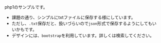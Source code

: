 php1のサンプルです。

- 課題の通り、シンプルにtxtファイルに保存する様にしています。
- ただし、`.txt`保存だと、扱いづらいので`json`形式で保存するようにしてもいいかもです。
- デザインには、`bootstrap`を利用しています。詳しくは検索してください。
